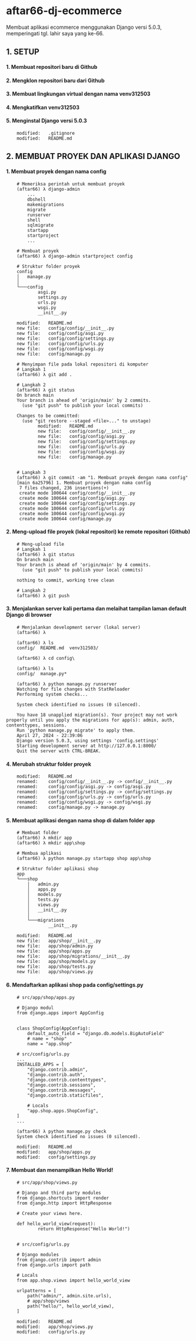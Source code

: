 # aftar66-dj-ecommerce
Membuat aplikasi ecommerce menggunakan Django versi 5.0.3, memperingati tgl. lahir saya yang ke-66.


## 1. SETUP

#### 1. Membuat repositori baru di Github
#### 2. Mengklon repositori baru dari Github
#### 3. Membuat lingkungan virtual dengan nama venv312503
#### 4. Mengkatifkan venv312503
#### 5. Menginstal Django versi 5.0.3

        modified:   .gitignore
        modified:   README.md


## 2. MEMBUAT PROYEK DAN APLIKASI DJANGO


#### 1. Membuat proyek dengan nama config

        # Memeriksa perintah untuk membuat proyek
        (aftar66) λ django-admin
            ...
            dbshell
            makemigrations
            migrate
            runserver
            shell
            sqlmigrate
            startapp
            startproject
            ...

        # Membuat proyek
        (aftar66) λ django-admin startproject config

        # Struktur folder proyek
        config
        │   manage.py
        │
        └───config
                asgi.py
                settings.py
                urls.py
                wsgi.py
                __init__.py

        modified:   README.md
        new file:   config/config/__init__.py
        new file:   config/config/asgi.py
        new file:   config/config/settings.py
        new file:   config/config/urls.py
        new file:   config/config/wsgi.py
        new file:   config/manage.py

        # Menyimpan file pada lokal repositori di komputer
        # Langkah 1
        (aftar66) λ git add .

        # Langkah 2
        (aftar66) λ git status
        On branch main
        Your branch is ahead of 'origin/main' by 2 commits.
          (use "git push" to publish your local commits)

        Changes to be committed:
          (use "git restore --staged <file>..." to unstage)
                modified:   README.md
                new file:   config/config/__init__.py
                new file:   config/config/asgi.py
                new file:   config/config/settings.py
                new file:   config/config/urls.py
                new file:   config/config/wsgi.py
                new file:   config/manage.py


        # Langkah 3
        (aftar66) λ git commit -am "1. Membuat proyek dengan nama config"
        [main 6a25796] 1. Membuat proyek dengan nama config
         7 files changed, 236 insertions(+)
         create mode 100644 config/config/__init__.py
         create mode 100644 config/config/asgi.py
         create mode 100644 config/config/settings.py
         create mode 100644 config/config/urls.py
         create mode 100644 config/config/wsgi.py
         create mode 100644 config/manage.py


#### 2. Meng-upload file proyek (lokal repositori) ke remote repositori (Github)

        # Meng-upload file
        # Langkah 1
        (aftar66) λ git status
        On branch main
        Your branch is ahead of 'origin/main' by 4 commits.
          (use "git push" to publish your local commits)

        nothing to commit, working tree clean

        # Langkah 2
        (aftar66) λ git push


#### 3. Menjalankan server kali pertama dan melaihat tampilan laman default Django di browser

        # Menjalankan development server (lokal server)
        (aftar66) λ

        (aftar66) λ ls
        config/  README.md  venv312503/

        (aftar66) λ cd config\

        (aftar66) λ ls
        config/  manage.py*

        (aftar66) λ python manage.py runserver
        Watching for file changes with StatReloader
        Performing system checks...

        System check identified no issues (0 silenced).

        You have 18 unapplied migration(s). Your project may not work properly until you apply the migrations for app(s): admin, auth, contenttypes, sessions.
        Run 'python manage.py migrate' to apply them.
        April 27, 2024 - 22:39:06
        Django version 5.0.3, using settings 'config.settings'
        Starting development server at http://127.0.0.1:8000/
        Quit the server with CTRL-BREAK.


#### 4. Merubah struktur folder proyek

        modified:   README.md
        renamed:    config/config/__init__.py -> config/__init__.py
        renamed:    config/config/asgi.py -> config/asgi.py
        renamed:    config/config/settings.py -> config/settings.py
        renamed:    config/config/urls.py -> config/urls.py
        renamed:    config/config/wsgi.py -> config/wsgi.py
        renamed:    config/manage.py -> manage.py


#### 5. Membuat aplikasi dengan nama shop di dalam folder app

        # Membuat folder
        (aftar66) λ mkdir app
        (aftar66) λ mkdir app\shop

        # Membua aplikasi
        (aftar66) λ python manage.py startapp shop app\shop

        # Struktur folder aplikasi shop
        app
        └───shop
            │   admin.py
            │   apps.py
            │   models.py
            │   tests.py
            │   views.py
            │   __init__.py
            │
            └───migrations
                    __init__.py

        modified:   README.md
        new file:   app/shop/__init__.py
        new file:   app/shop/admin.py
        new file:   app/shop/apps.py
        new file:   app/shop/migrations/__init__.py
        new file:   app/shop/models.py
        new file:   app/shop/tests.py
        new file:   app/shop/views.py


#### 6. Mendaftarkan aplikasi shop pada config/settings.py

        # src/app/shop/apps.py

        # Django modul
        from django.apps import AppConfig


        class ShopConfig(AppConfig):
            default_auto_field = "django.db.models.BigAutoField"
            # name = "shop"
            name = "app.shop"

        # src/config/urls.py
        ...
        INSTALLED_APPS = [
            "django.contrib.admin",
            "django.contrib.auth",
            "django.contrib.contenttypes",
            "django.contrib.sessions",
            "django.contrib.messages",
            "django.contrib.staticfiles",

            # Locals
            "app.shop.apps.ShopConfig",
        ]
        ...

        (aftar66) λ python manage.py check
        System check identified no issues (0 silenced).

        modified:   README.md
        modified:   app/shop/apps.py
        modified:   config/settings.py


#### 7. Membuat dan menampilkan Hello World!

        # src/app/shop/views.py

        # Django and third party modules
        from django.shortcuts import render
        from django.http import HttpResponse

        # Create your views here.

        def hello_world_view(request):
                return HttpResponse("Hello World!")


        # src/config/urls.py

        # Django modules
        from django.contrib import admin
        from django.urls import path

        # Locals
        from app.shop.views import hello_world_view

        urlpatterns = [
            path("admin/", admin.site.urls),
            # app/shop/views
            path("hello/", hello_world_view),
        ]

        modified:   README.md
        modified:   app/shop/views.py
        modified:   config/urls.py
